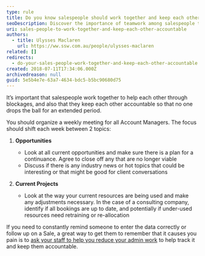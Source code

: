 ```yaml
---
type: rule
title: Do you know salespeople should work together and keep each other accountable?
seoDescription: Discover the importance of teamwork among salespeople to navigate challenges and maintain accountability, ensuring no opportunities are missed.
uri: sales-people-to-work-together-and-keep-each-other-accountable
authors:
  - title: Ulysses Maclaren
    url: https://ww.ssw.com.au/people/ulysses-maclaren
related: []
redirects:
  - do-your-sales-people-work-together-and-keep-each-other-accountable
created: 2018-07-11T17:34:06.000Z
archivedreason: null
guid: 5e5b4e7e-63a7-4634-bdc5-b5bc90680d75
---
```


It’s important that salespeople work together to help each other through blockages, and also that they keep each other accountable so that no one drops the ball for an extended period.

<!--endintro-->

You should organize a weekly meeting for all Account Managers. The focus should shift each week between 2 topics:

1. **Opportunities**

   - Look at all current opportunities and make sure there is a plan for a continuance. Agree to close off any that are no longer viable
   - Discuss if there is any industry news or hot topics that could be interesting or that might be good for client conversations

2. **Current Projects**

   - Look at the way your current resources are being used and make any adjustments necessary. In the case of a consulting company, identify if all bookings are up to date, and potentially if under-used resources need retraining or re-allocation

If you need to constantly remind someone to enter the data correctly or follow up on a Sale, a great way to get them to remember that it causes you pain is to [ask your staff to help you reduce your admin work](/reduce-your-admin) to help track it and keep them accountable.
